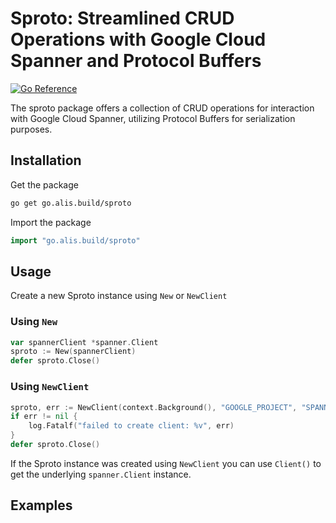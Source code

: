 # Sproto: Streamlined CRUD Operations with Google Cloud Spanner and Protocol Buffers

[![Go Reference](https://pkg.go.dev/badge/go.alis.build/sproto.svg)](https://pkg.go.dev/go.alis.build/sproto)

The sproto package offers a collection of CRUD operations for interaction with Google Cloud Spanner, utilizing Protocol Buffers for serialization purposes.

## Installation

Get the package

```bash
go get go.alis.build/sproto
```

Import the package

```go
import "go.alis.build/sproto"
```

## Usage

Create a new Sproto instance using `New` or `NewClient`

### Using `New`

```go
var spannerClient *spanner.Client
sproto := New(spannerClient)
defer sproto.Close()
```

### Using `NewClient`

```go
sproto, err := NewClient(context.Background(), "GOOGLE_PROJECT", "SPANNER_INSTANCE", "SPANNER_DATABASE")
if err != nil {
    log.Fatalf("failed to create client: %v", err)
}
defer sproto.Close()
```

If the Sproto instance was created using `NewClient` you can use `Client()` to get the underlying `spanner.Client` instance.

## Examples